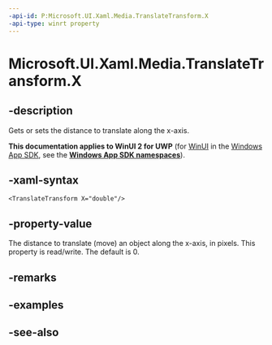 ```yaml
---
-api-id: P:Microsoft.UI.Xaml.Media.TranslateTransform.X
-api-type: winrt property
---
```


<!-- Property syntax
public double X { get;  set; }
-->

# Microsoft.UI.Xaml.Media.TranslateTransform.X

## -description
Gets or sets the distance to translate along the x-axis.

**This documentation applies to WinUI 2 for UWP** (for [WinUI](/windows/apps/winui/winui3/) in the [Windows App SDK](/windows/apps/windows-app-sdk/), see the **[Windows App SDK namespaces](/windows/windows-app-sdk/api/winrt/)**).

## -xaml-syntax
```xaml
<TranslateTransform X="double"/>
```


## -property-value
The distance to translate (move) an object along the x-axis, in pixels. This property is read/write. The default is 0.

## -remarks

## -examples

## -see-also
